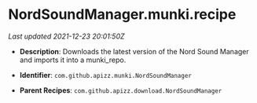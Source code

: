 # NordSoundManager.munki.recipe

_Last updated 2021-12-23 20:01:50Z_

- **Description**: Downloads the latest version of the Nord Sound Manager and imports it into a munki_repo.

- **Identifier**: `com.github.apizz.munki.NordSoundManager`

- **Parent Recipes**: `com.github.apizz.download.NordSoundManager`
